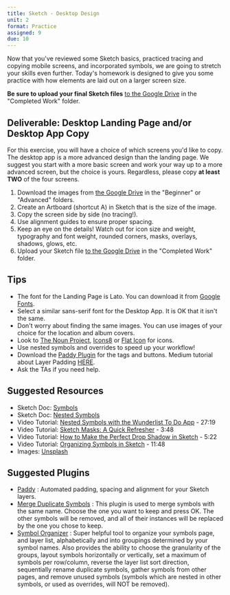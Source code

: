 ```yaml
---
title: Sketch - Desktop Design
unit: 2
format: Practice
assigned: 9
due: 10
---
```


Now that you've reviewed some Sketch basics, practiced tracing and copying mobile screens, and incorporated symbols, we are going to stretch your skills even further. Today's homework is designed to give you some practice with how elements are laid out on a larger screen size.

 **Be sure to upload your final Sketch files** [to the Google Drive](https://drive.google.com/drive/folders/137Av5Robjldl6lgKqjtiIcmvPLqCcoX0) in the "Completed Work" folder.


Deliverable: Desktop Landing Page and/or Desktop App Copy
---------------------------------------------------------

For this exercise, you will have a choice of which screens you'd like to copy. The desktop app is a more advanced design than the landing page. We suggest you start with a more basic screen and work your way up to a more advanced screen, but the choice is yours. Regardless, please copy **at least TWO** of the four screens.  

1. Download the images from [the Google Drive](https://drive.google.com/drive/folders/137Av5Robjldl6lgKqjtiIcmvPLqCcoX0) in the "Beginner" or "Advanced" folders.
2. Create an Artboard (shortcut A) in Sketch that is the size of the image.
3. Copy the screen side by side (no tracing!).
4. Use alignment guides to ensure proper spacing.
5. Keep an eye on the details! Watch out for icon size and weight, typography and font weight, rounded corners, masks, overlays, shadows, glows, etc.
6. Upload your Sketch file [to the Google Drive](https://drive.google.com/drive/folders/137Av5Robjldl6lgKqjtiIcmvPLqCcoX0) in the "Completed Work" folder.


Tips
----------

- The font for the Landing Page is Lato. You can download it from [Google Fonts](https://fonts.google.com/specimen/Lato).
- Select a similar sans-serif font for the Desktop App. It is OK that it isn't the same.
- Don't worry about finding the same images. You can use images of your choice for the location and album covers.
- Look to [The Noun Project](https://thenounproject.com/), [Icons8](https://icons8.com/) or [Flat Icon](https://www.flaticon.com/) for icons.
- Use nested symbols and overrides to speed up your workflow!
- Download the [Paddy Plugin](https://github.com/DWilliames/paddy-sketch-plugin) for the tags and buttons. Medium tutorial about Layer Padding [HERE](https://medium.com/sketch-app-sources/paddy-buttons-a-really-simple-solution-to-a-problem-we-all-have-with-those-little-rascals-ca0eceee1766).
- Ask the TAs if you need help.


Suggested Resources
-------------------

- Sketch Doc: [Symbols](https://www.sketchapp.com/docs/symbols/)
- Sketch Doc: [Nested Symbols](https://www.sketchapp.com/docs/symbols/nested-symbols/)
- Video Tutorial: [Nested Symbols with the Wunderlist To Do App](https://www.youtube.com/watch?v=hKGDtwDJaV8) - 27:19
- Video Tutorial: [Sketch Masks: A Quick Refresher](https://www.youtube.com/watch?v=3T02VqGf_d8) - 3:48
- Video Tutorial: [How to Make the Perfect Drop Shadow in Sketch](https://www.youtube.com/watch?v=E59YxyBD41k) - 5:22
- Video Tutorial: [Organizing Symbols in Sketch](https://www.youtube.com/watch?v=bz46QG-yUQE) - 11:48
- Images: [Unsplash](https://unsplash.com/)


Suggested Plugins
------------------

- [Paddy](https://github.com/DWilliames/paddy-sketch-plugin)
: Automated padding, spacing and alignment for your Sketch layers.
- [Merge Duplicate Symbols](https://github.com/oodesign/merge-duplicate-symbols)
: This plugin is used to merge symbols with the same name. Choose the one you want to keep and press OK. The other symbols will be removed, and all of their instances will be replaced by the one you chose to keep.
- [Symbol Organizer](https://github.com/sonburn/symbol-organizer)
: Super helpful tool to organize your symbols page, and layer list, alphabetically and into groupings determined by your symbol names. Also provides the ability to choose the granularity of the groups, layout symbols horizontally or vertically, set a maximum of symbols per row/column, reverse the layer list sort direction, sequentially rename duplicate symbols, gather symbols from other pages, and remove unused symbols (symbols which are nested in other symbols, or used as overrides, will NOT be removed).
